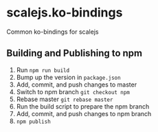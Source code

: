 # scalejs.ko-bindings
Common ko-bindings for scalejs

## Building and Publishing to npm
1. Run `npm run build`
2. Bump up the version in `package.json`
3. Add, commit, and push changes to master
4. Switch to npm branch `git checkout npm`
5. Rebase master `git rebase master`
6. Run the build script to prepare the npm branch
7. Add, commit, and push changes to npm branch
8. `npm publish` 
